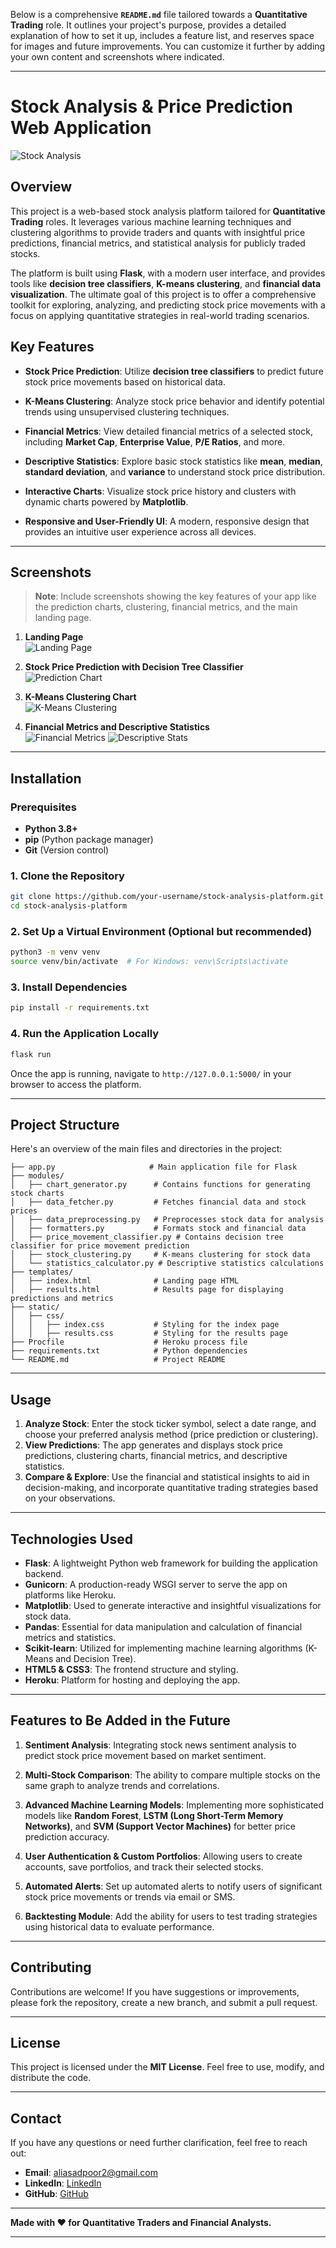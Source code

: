 Below is a comprehensive **`README.md`** file tailored towards a **Quantitative Trading** role. It outlines your project's purpose, provides a detailed explanation of how to set it up, includes a feature list, and reserves space for images and future improvements. You can customize it further by adding your own content and screenshots where indicated.

---

# **Stock Analysis & Price Prediction Web Application**

![Stock Analysis](image-url-placeholder)

## **Overview**
This project is a web-based stock analysis platform tailored for **Quantitative Trading** roles. It leverages various machine learning techniques and clustering algorithms to provide traders and quants with insightful price predictions, financial metrics, and statistical analysis for publicly traded stocks. 

The platform is built using **Flask**, with a modern user interface, and provides tools like **decision tree classifiers**, **K-means clustering**, and **financial data visualization**. The ultimate goal of this project is to offer a comprehensive toolkit for exploring, analyzing, and predicting stock price movements with a focus on applying quantitative strategies in real-world trading scenarios.

## **Key Features**

- **Stock Price Prediction**: Utilize **decision tree classifiers** to predict future stock price movements based on historical data.
  
- **K-Means Clustering**: Analyze stock price behavior and identify potential trends using unsupervised clustering techniques.
  
- **Financial Metrics**: View detailed financial metrics of a selected stock, including **Market Cap**, **Enterprise Value**, **P/E Ratios**, and more.
  
- **Descriptive Statistics**: Explore basic stock statistics like **mean**, **median**, **standard deviation**, and **variance** to understand stock price distribution.
  
- **Interactive Charts**: Visualize stock price history and clusters with dynamic charts powered by **Matplotlib**.
  
- **Responsive and User-Friendly UI**: A modern, responsive design that provides an intuitive user experience across all devices.

---

## **Screenshots**
> **Note**: Include screenshots showing the key features of your app like the prediction charts, clustering, financial metrics, and the main landing page.

1. **Landing Page**  
   ![Landing Page](static/images/landing_page.png)

2. **Stock Price Prediction with Decision Tree Classifier**  
   ![Prediction Chart](static/images/result_page.png)

3. **K-Means Clustering Chart**  
   ![K-Means Clustering](static/images/k_means_clustering.png)

4. **Financial Metrics and Descriptive Statistics**  
   ![Financial Metrics](static/images/financial_metrics.png)
   ![Descriptive Stats](static/images/descriptive_stats.png)

---

## **Installation**

### **Prerequisites**
- **Python 3.8+**
- **pip** (Python package manager)
- **Git** (Version control)

### **1. Clone the Repository**

```bash
git clone https://github.com/your-username/stock-analysis-platform.git
cd stock-analysis-platform
```

### **2. Set Up a Virtual Environment (Optional but recommended)**

```bash
python3 -m venv venv
source venv/bin/activate  # For Windows: venv\Scripts\activate
```

### **3. Install Dependencies**

```bash
pip install -r requirements.txt
```

### **4. Run the Application Locally**

```bash
flask run
```

Once the app is running, navigate to `http://127.0.0.1:5000/` in your browser to access the platform.

---

## **Project Structure**

Here's an overview of the main files and directories in the project:

```
├── app.py                     # Main application file for Flask
├── modules/
│   ├── chart_generator.py      # Contains functions for generating stock charts
│   ├── data_fetcher.py         # Fetches financial data and stock prices
│   ├── data_preprocessing.py   # Preprocesses stock data for analysis
│   ├── formatters.py           # Formats stock and financial data
│   ├── price_movement_classifier.py # Contains decision tree classifier for price movement prediction
│   ├── stock_clustering.py     # K-means clustering for stock data
│   └── statistics_calculator.py # Descriptive statistics calculations
├── templates/
│   ├── index.html              # Landing page HTML
│   ├── results.html            # Results page for displaying predictions and metrics
├── static/
│   ├── css/
│   │   ├── index.css           # Styling for the index page
│   │   ├── results.css         # Styling for the results page
├── Procfile                    # Heroku process file
├── requirements.txt            # Python dependencies
└── README.md                   # Project README
```

---

## **Usage**

1. **Analyze Stock**: Enter the stock ticker symbol, select a date range, and choose your preferred analysis method (price prediction or clustering).
2. **View Predictions**: The app generates and displays stock price predictions, clustering charts, financial metrics, and descriptive statistics.
3. **Compare & Explore**: Use the financial and statistical insights to aid in decision-making, and incorporate quantitative trading strategies based on your observations.

---

## **Technologies Used**

- **Flask**: A lightweight Python web framework for building the application backend.
- **Gunicorn**: A production-ready WSGI server to serve the app on platforms like Heroku.
- **Matplotlib**: Used to generate interactive and insightful visualizations for stock data.
- **Pandas**: Essential for data manipulation and calculation of financial metrics and statistics.
- **Scikit-learn**: Utilized for implementing machine learning algorithms (K-Means and Decision Tree).
- **HTML5 & CSS3**: The frontend structure and styling.
- **Heroku**: Platform for hosting and deploying the app.

---

## **Features to Be Added in the Future**

1. **Sentiment Analysis**: Integrating stock news sentiment analysis to predict stock price movement based on market sentiment.
   
2. **Multi-Stock Comparison**: The ability to compare multiple stocks on the same graph to analyze trends and correlations.

3. **Advanced Machine Learning Models**: Implementing more sophisticated models like **Random Forest**, **LSTM (Long Short-Term Memory Networks)**, and **SVM (Support Vector Machines)** for better price prediction accuracy.

4. **User Authentication & Custom Portfolios**: Allowing users to create accounts, save portfolios, and track their selected stocks.

5. **Automated Alerts**: Set up automated alerts to notify users of significant stock price movements or trends via email or SMS.

6. **Backtesting Module**: Add the ability for users to test trading strategies using historical data to evaluate performance.

---

## **Contributing**

Contributions are welcome! If you have suggestions or improvements, please fork the repository, create a new branch, and submit a pull request.

---

## **License**

This project is licensed under the **MIT License**. Feel free to use, modify, and distribute the code.

---

## **Contact**

If you have any questions or need further clarification, feel free to reach out:

- **Email**: aliasadpoor2@gmail.com
- **LinkedIn**: [LinkedIn](https://www.linkedin.com/in/aliasadpoor/)
- **GitHub**: [GitHub](https://github.com/aliplayer1)

---

**Made with ❤️ for Quantitative Traders and Financial Analysts.**

---